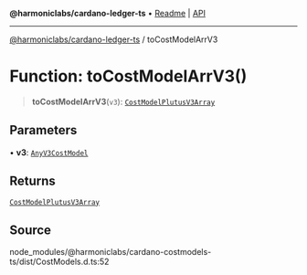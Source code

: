 **@harmoniclabs/cardano-ledger-ts** • [Readme](../Introduction.md) \| [API](../globals.md)

***

[@harmoniclabs/cardano-ledger-ts](../Introduction.md) / toCostModelArrV3

# Function: toCostModelArrV3()

> **toCostModelArrV3**(`v3`): [`CostModelPlutusV3Array`](../type-aliases/CostModelPlutusV3Array.md)

## Parameters

• **v3**: [`AnyV3CostModel`](../type-aliases/AnyV3CostModel.md)

## Returns

[`CostModelPlutusV3Array`](../type-aliases/CostModelPlutusV3Array.md)

## Source

node\_modules/@harmoniclabs/cardano-costmodels-ts/dist/CostModels.d.ts:52
